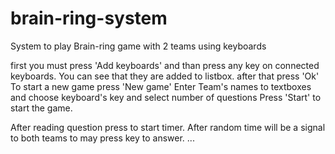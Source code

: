 brain-ring-system
=================

System to play Brain-ring game with 2 teams using keyboards

first you must press 'Add keyboards' and than press any key on connected keyboards. You can see that they are added to listbox.
after that press 'Ok'
To start a new game press 'New game'
Enter Team's names to textboxes and choose keyboard's key and select number of questions
Press 'Start' to start the game.

After reading question press to start timer. After random time will be a signal to both teams to may press key to answer.
...
